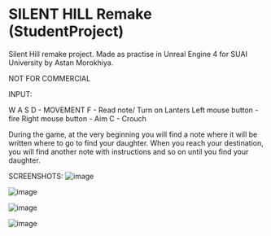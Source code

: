 # SILENT HILL Remake (StudentProject)
Silent Hill remake project. Made as practise in Unreal Engine 4 for SUAI University by Astan Morokhiya.

NOT FOR COMMERCIAL

INPUT:

W A S D - MOVEMENT
F - Read note/ Turn on Lanters
Left mouse button - fire
Right mouse button - Aim
C - Crouch

During the game, at the very beginning you will find a note where it will be written where to go to find your daughter. When you reach your destination, you will find another note with instructions and so on until you find your daughter.

SCREENSHOTS:
![image](https://github.com/RACER0617/SILENT_HILL_Remake_StudentProject/assets/116666344/1645e253-609a-4f83-bb4a-fc7249c026fb)


![image](https://github.com/RACER0617/SILENT_HILL_Remake_StudentProject/assets/116666344/6ffa902e-a40f-483e-90ae-6266f67bc166)


![image](https://github.com/RACER0617/SILENT_HILL_Remake_StudentProject/assets/116666344/48098e3c-923f-4aa5-ba2c-ec4515f155db)


![image](https://github.com/RACER0617/SILENT_HILL_Remake_StudentProject/assets/116666344/2b81d692-2601-4c49-b527-3788b6bbd233)

